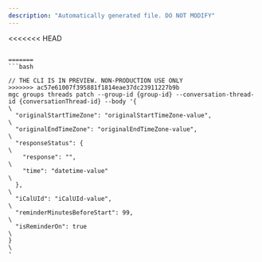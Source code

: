 ```yaml
---
description: "Automatically generated file. DO NOT MODIFY"
---
```


<<<<<<< HEAD
```cli

=======
```bash

// THE CLI IS IN PREVIEW. NON-PRODUCTION USE ONLY
>>>>>>> ac57e61007f395881f1814eae37dc23911227b9b
mgc groups threads patch --group-id {group-id} --conversation-thread-id {conversationThread-id} --body '{\
  "originalStartTimeZone": "originalStartTimeZone-value",\
  "originalEndTimeZone": "originalEndTimeZone-value",\
  "responseStatus": {\
    "response": "",\
    "time": "datetime-value"\
  },\
  "iCalUId": "iCalUId-value",\
  "reminderMinutesBeforeStart": 99,\
  "isReminderOn": true\
}\
'

```